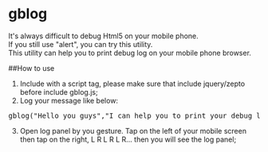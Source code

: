 # gblog
It's always difficult to debug Html5 on your mobile phone.<br>
If you still use "alert", you can try this utility.<br>
This utility can help you to print debug log on your mobile phone browser.

##How to use
1. Include with a script tag, please make sure that include jquery/zepto before include gblog.js;
2. Log your message like below:
<pre>
gblog("Hello you guys","I can help you to print your debug log on you mobile browser",...);
</pre>
3. Open log panel by you gesture. Tap on the left of your mobile screen then tap on the right, L R L R L R... then you will see the log panel;
